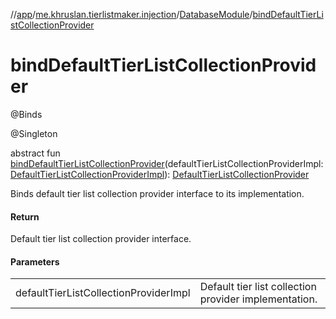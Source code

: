 //[app](../../../index.md)/[me.khruslan.tierlistmaker.injection](../index.md)/[DatabaseModule](index.md)/[bindDefaultTierListCollectionProvider](bind-default-tier-list-collection-provider.md)

# bindDefaultTierListCollectionProvider

@Binds

@Singleton

abstract fun [bindDefaultTierListCollectionProvider](bind-default-tier-list-collection-provider.md)(defaultTierListCollectionProviderImpl: [DefaultTierListCollectionProviderImpl](../../me.khruslan.tierlistmaker.data.providers.database/-default-tier-list-collection-provider-impl/index.md)): [DefaultTierListCollectionProvider](../../me.khruslan.tierlistmaker.data.providers.database/-default-tier-list-collection-provider/index.md)

Binds default tier list collection provider interface to its implementation.

#### Return

Default tier list collection provider interface.

#### Parameters

| | |
|---|---|
| defaultTierListCollectionProviderImpl | Default tier list collection provider implementation. |
